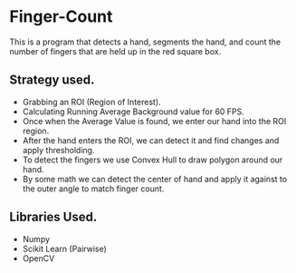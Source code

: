 # Finger-Count
This is a program that detects a hand, segments the hand, and count the number of fingers that are held up in the red square box.

## Strategy used.

- Grabbing an ROI (Region of Interest).
- Calculating Running Average Background value for 60 FPS.
- Once when the Average Value is found, we enter our hand into the ROI region.
- After the hand enters the ROI, we can detect it and find changes and apply thresholding. 
- To detect the fingers we use Convex Hull to draw polygon around our hand.
- By some math we can detect the center of hand and apply it against to the outer angle to match finger count.  


## Libraries Used.

- Numpy
- Scikit Learn (Pairwise)
- OpenCV


